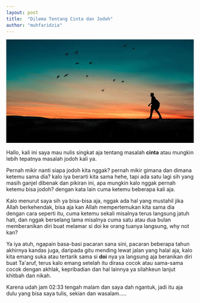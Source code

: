 ```yaml
---
layout: post
title:  "Dilema Tentang Cinta dan Jodoh"
author: "muhfaridzia"
---
```


![Engaging-Human](/img/pexels-photo-1046896.jpeg)

Hallo, kali ini saya mau nulis singkat aja tentang masalah **cinta** atau mungkin lebih tepatnya masalah jodoh kali ya.

Pernah mikir nanti siapa jodoh kita nggak? pernah mikir gimana dan dimana ketemu sama dia? kalo iya berarti kita sama hehe, tapi ada satu lagi sih yang masih ganjel dibenak dan pikiran ini, apa mungkin kalo nggak pernah ketemu bisa jodoh? dengan kata lain cuma ketemu beberapa kali aja.

Kalo menurut saya sih ya bisa-bisa aja, nggak ada hal yang mustahil jika Allah berkehendak, bisa aja kan Allah mempertemukan kita sama dia dengan cara seperti itu, cuma ketemu sekali misalnya terus langsung jatuh hati, dan nggak berselang lama misalnya cuma satu atau dua bulan memberanikan diri buat melamar si doi ke orang tuanya langsung, why not kan?

Ya iya atuh, ngapain basa-basi pacaran sana sini, pacaran beberapa tahun akhirnya kandas juga, daripada gitu mending lewat jalan yang halal aja, kalo kita emang suka atau tertarik sama si **doi** nya ya langsung aja beranikan diri buat Ta'aruf, terus kalo emang setelah itu dirasa cocok atau sama-sama cocok dengan akhlak, kepribadian dan hal lainnya ya silahkeun lanjut khitbah dan nikah.

Karena udah jam 02:33 tengah malam dan saya dah ngantuk, jadi itu aja dulu yang bisa saya tulis, sekian dan wasalam.....
